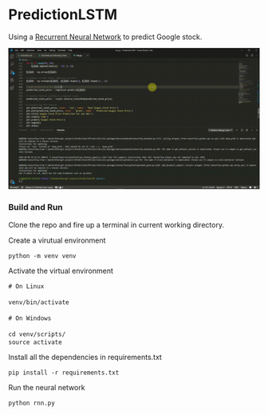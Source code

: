 
  

# PredictionLSTM

Using a [Recurrent Neural Network](https://en.wikipedia.org/wiki/Recurrent_neural_network) to predict Google stock.
 

<img  src="https://github.com/xalkan/PredictionLSTM/blob/master/output.gif" />


  

### Build and Run

Clone the repo and fire up a terminal in current working directory.

Create a virutual environment

  

    python -m venv venv

Activate the virtual environment

  

    # On Linux
    
    venv/bin/activate
    
    # On Windows
    
    cd venv/scripts/
    source activate

Install all the dependencies in requirements.txt

  

    pip install -r requirements.txt

  

Run the neural network

  

    python rnn.py

